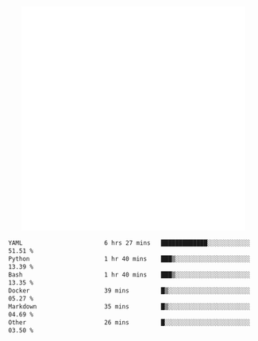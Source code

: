 <div align="center">
    <a href="https://konst.fish">
        <img src="https://raw.githubusercontent.com/konstfish/konstfish/master/fish.svg" alt="Logo" width="450"/>
    </a>
</div>

<!--START_SECTION:waka-->

```text
YAML                       6 hrs 27 mins   █████████████░░░░░░░░░░░░   51.51 %
Python                     1 hr 40 mins    ███▒░░░░░░░░░░░░░░░░░░░░░   13.39 %
Bash                       1 hr 40 mins    ███▒░░░░░░░░░░░░░░░░░░░░░   13.35 %
Docker                     39 mins         █▒░░░░░░░░░░░░░░░░░░░░░░░   05.27 %
Markdown                   35 mins         █▒░░░░░░░░░░░░░░░░░░░░░░░   04.69 %
Other                      26 mins         █░░░░░░░░░░░░░░░░░░░░░░░░   03.50 %
```

<!--END_SECTION:waka-->
